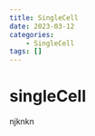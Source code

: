 ```yaml
---
title: SingleCell
date: 2023-03-12
categories: 
	- SingleCell
tags: []
---
```



# singleCell
njknkn